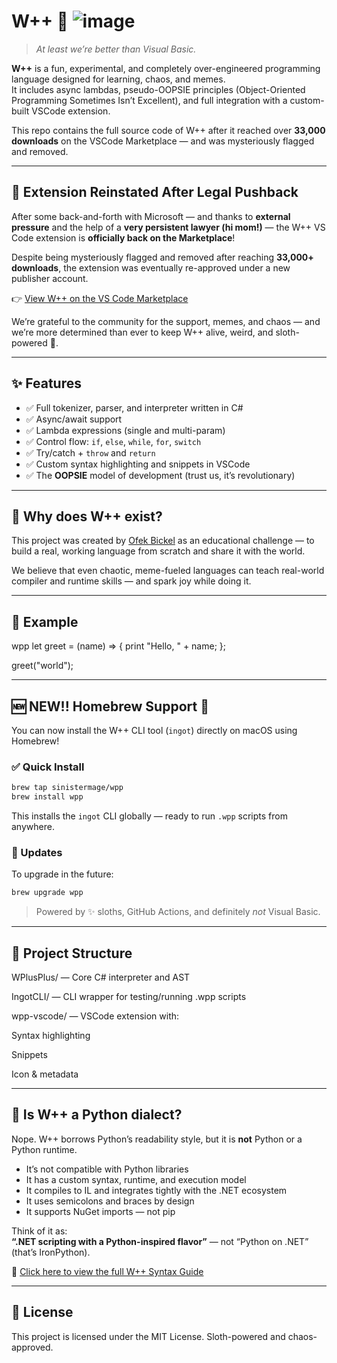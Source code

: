 # W++ 🦥  ![image](https://github.com/user-attachments/assets/e55dc88e-7ef0-4aa6-8d3e-fbb77c9aac08)

> *At least we’re better than Visual Basic.*

**W++** is a fun, experimental, and completely over-engineered programming language designed for learning, chaos, and memes.  
It includes async lambdas, pseudo-OOPSIE principles (Object-Oriented Programming Sometimes Isn’t Excellent), and full integration with a custom-built VSCode extension.

This repo contains the full source code of W++ after it reached over **33,000 downloads** on the VSCode Marketplace — and was mysteriously flagged and removed.

---



## 📰 Extension Reinstated After Legal Pushback

After some back-and-forth with Microsoft — and thanks to **external pressure** and the help of a **very persistent lawyer (hi mom!)** — the W++ VS Code extension is **officially back on the Marketplace**!

Despite being mysteriously flagged and removed after reaching **33,000+ downloads**, the extension was eventually re-approved under a new publisher account.

👉 [View W++ on the VS Code Marketplace](https://marketplace.visualstudio.com/items?itemName=wlothIndustries.wplusplus)

We’re grateful to the community for the support, memes, and chaos — and we’re more determined than ever to keep W++ alive, weird, and sloth-powered 🦥.

---

## ✨ Features

- ✅ Full tokenizer, parser, and interpreter written in C#
- ✅ Async/await support
- ✅ Lambda expressions (single and multi-param)
- ✅ Control flow: `if`, `else`, `while`, `for`, `switch`
- ✅ Try/catch + `throw` and `return`
- ✅ Custom syntax highlighting and snippets in VSCode
- ✅ The **OOPSIE** model of development (trust us, it’s revolutionary)

---

## 🧠 Why does W++ exist?

This project was created by [Ofek Bickel](https://github.com/sinisterMage) as an educational challenge — to build a real, working language from scratch and share it with the world.

We believe that even chaotic, meme-fueled languages can teach real-world compiler and runtime skills — and spark joy while doing it.


---

## 🧪 Example

wpp
let greet = (name) => {
    print "Hello, " + name;
};

greet("world");

---

## 🆕 NEW!! Homebrew Support 🍺

You can now install the W++ CLI tool (`ingot`) directly on macOS using Homebrew!

### ✅ Quick Install

```bash
brew tap sinistermage/wpp
brew install wpp
```

This installs the `ingot` CLI globally — ready to run `.wpp` scripts from anywhere.

### 🔄 Updates

To upgrade in the future:

```bash
brew upgrade wpp
```

> Powered by ✨ sloths, GitHub Actions, and definitely *not* Visual Basic.


---

## 📁 Project Structure

WPlusPlus/ — Core C# interpreter and AST

IngotCLI/ — CLI wrapper for testing/running .wpp scripts

wpp-vscode/ — VSCode extension with:

Syntax highlighting

Snippets

Icon & metadata

---

## 🤔 Is W++ a Python dialect?

Nope. W++ borrows Python’s readability style, but it is **not** Python or a Python runtime.

- It’s not compatible with Python libraries
- It has a custom syntax, runtime, and execution model
- It compiles to IL and integrates tightly with the .NET ecosystem
- It uses semicolons and braces by design
- It supports NuGet imports — not pip

Think of it as:  
**“.NET scripting with a Python-inspired flavor”** — not “Python on .NET” (that’s IronPython).

📘 [Click here to view the full W++ Syntax Guide](https://github.com/sinisterMage/WPlusPlus/blob/master/SYNTAX.md)


---

## 📜 License

This project is licensed under the MIT License.
Sloth-powered and chaos-approved.








